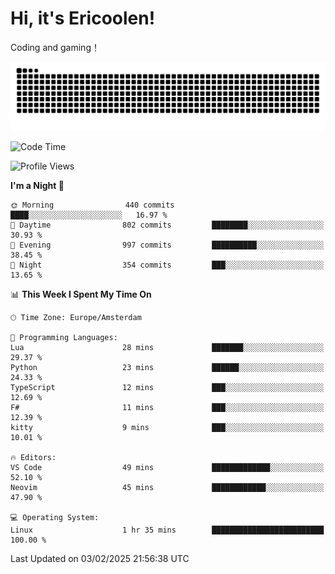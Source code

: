 # Hi, it's Ericoolen!
Coding and gaming！

<picture>
  <source media="(prefers-color-scheme: dark)" srcset="https://raw.githubusercontent.com/Eric-Song-Nop/Eric-Song-Nop/output/github-contribution-grid-snake-dark.svg">
  <source media="(prefers-color-scheme: light)" srcset="https://raw.githubusercontent.com/Eric-Song-Nop/Eric-Song-Nop/output/github-contribution-grid-snake.svg">
  <img alt="github contribution grid snake animation" src="https://raw.githubusercontent.com/Eric-Song-Nop/Eric-Song-Nop/output/github-contribution-grid-snake.svg">
</picture>

<!--START_SECTION:waka-->
![Code Time](http://img.shields.io/badge/Code%20Time-1%2C763%20hrs%2047%20mins-blue)

![Profile Views](http://img.shields.io/badge/Profile%20Views-0-blue)

**I'm a Night 🦉** 

```text
🌞 Morning                440 commits         ████░░░░░░░░░░░░░░░░░░░░░   16.97 % 
🌆 Daytime                802 commits         ████████░░░░░░░░░░░░░░░░░   30.93 % 
🌃 Evening                997 commits         ██████████░░░░░░░░░░░░░░░   38.45 % 
🌙 Night                  354 commits         ███░░░░░░░░░░░░░░░░░░░░░░   13.65 % 
```


📊 **This Week I Spent My Time On** 

```text
🕑︎ Time Zone: Europe/Amsterdam

💬 Programming Languages: 
Lua                      28 mins             ███████░░░░░░░░░░░░░░░░░░   29.37 % 
Python                   23 mins             ██████░░░░░░░░░░░░░░░░░░░   24.33 % 
TypeScript               12 mins             ███░░░░░░░░░░░░░░░░░░░░░░   12.69 % 
F#                       11 mins             ███░░░░░░░░░░░░░░░░░░░░░░   12.39 % 
kitty                    9 mins              ███░░░░░░░░░░░░░░░░░░░░░░   10.01 % 

🔥 Editors: 
VS Code                  49 mins             █████████████░░░░░░░░░░░░   52.10 % 
Neovim                   45 mins             ████████████░░░░░░░░░░░░░   47.90 % 

💻 Operating System: 
Linux                    1 hr 35 mins        █████████████████████████   100.00 % 
```


 Last Updated on 03/02/2025 21:56:38 UTC
<!--END_SECTION:waka-->
